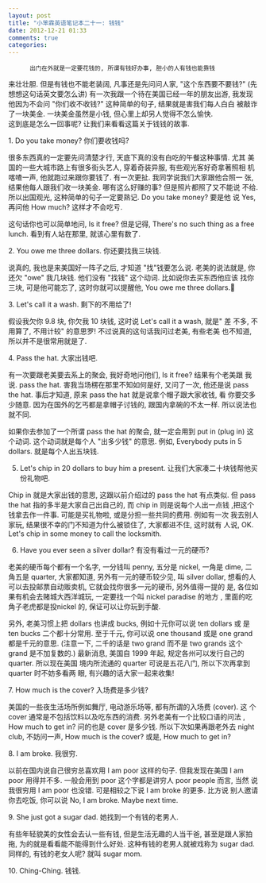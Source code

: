 ```yaml
---
layout: post
title: "小笨霖英语笔记本二十一: 钱钱"
date: 2012-12-21 01:33
comments: true
categories: 
---
```

          出门在外就是一定要花钱的, 所谓有钱好办事, 胆小的人有钱也能靠钱
来壮壮胆.   但是有钱也不能老装阔, 凡事还是先问问人家, "这个东西要不要钱?" 
 (先想想这句话英文要怎么讲)   有一次我跟一个待在美国已经一年的朋友出游, 
我发现他因为不会问 "你们收不收钱?" 这种简单的句子, 结果就是害我们每人白白
被敲诈了一块美金.   一块美金虽然是小钱, 但心里上却另人觉得不怎么愉快.   
这到底是怎么一回事呢? 让我们来看看这篇关于钱钱的故事.

<p>1. Do you take money?
你们要收钱吗?</p>

很多东西真的一定要先问清楚才行, 天底下真的没有白吃的午餐这种事情.   尤其
美国的一些大城市路上有很多街头艺人, 穿着奇装异服, 有些观光客好奇拿著照相
机喀喳一声, 他就跑过来跟你要钱了. 有一次更扯.  我同学说我们大家跟他合照一
张, 结果他每人跟我们收一块美金.  哪有这么好赚的事? 但是照片都照了又不能说
不给.  所以出国观光, 这种简单的句子一定要熟记. Do you take money? 要是他
说 Yes, 再问他 How much? 这样才不会吃亏. 

<p>这句话你也可以简单地问, Is it free? 但是记得, There's no such thing as a 
free lunch. 看到有人站在那里, 就该心里有数了.</p>
 
<p>2. You owe me three dollars.
你还要找我三块钱.</p>

说真的, 我也是来美国好一阵子之后, 才知道 "找"钱要怎么说. 老美的说法就是, 
你还欠 "owe" 我几块钱.  他们没有 "找钱" 这个动词. 比如说你去买东西他应该
找你三块, 可是他可能忘了, 这时你就可以提醒他, You owe me three dollars.
 
<p>3. Let's call it a wash.
剩下的不用给了!</p>

假设我欠你 9.8 块, 你欠我 10 块钱, 这时说 Let's call it a wash, 就是" 差
不多, 不用算了, 不用计较" 的意思罗! 不过说真的这句话我问过老美, 有些老美
也不知道, 所以并不是很常用就是了.
 
<p>4. Pass the hat. 
大家出钱吧.</p>

有一次要跟老美要去系上的聚会, 我好奇地问他们, Is it free? 结果有个老美跟
我说.  pass the hat. 害我当场楞在那里不知如何是好, 又问了一次, 他还是说 
pass the hat.  事后才知道, 原来 pass the hat 就是说拿个帽子跟大家收钱, 看
你要交多少随意.  因为在国外的乞丐都是拿帽子讨钱的, 跟国内拿碗的不太一样. 
所以说法也就不同.

<p>如果你去参加了一个所谓 pass the hat 的聚会, 就一定会用到 put in (plug in) 
这个动词.  这个动词就是每个人 "出多少钱" 的意思. 例如, Everybody puts in 
5 dollars. 就是每个人出五块钱.</p>
 
5. Let's chip in 20 dollars to buy him a present. 
让我们大家凑二十块钱帮他买份礼物吧.

<p>Chip in 就是大家出钱的意思, 这跟以前介绍过的 pass the hat 有点类似.  但 
pass the hat 指的多半是大家自己出自己的, 而 chip in 则是说每个人出一点钱
,把这个钱拿去作一件事. 可能是买礼物啦, 或是分担一些共同的费用. 例如有一次
我去别人家玩, 结果很不幸的门不知道为什么被锁住了, 大家都进不住, 这时就有
人说, OK. Let's chip in some money to call the locksmith. </p> 
 
6. Have you ever seen a silver dollar? 
有没有看过一元的硬币? 

<p>老美的硬币每个都有一个名字, 一分钱叫 penny, 五分是 nickel, 一角是 dime, 
二角五是 quarter, 大家都知道, 另外有一元的硬币较少见, 叫 silver dollar, 
想看的人可以去投邮票自动贩卖机, 它就会找你很多一元的硬币, 另外值得一提的
是, 各位如果有机会去赌城大西洋城玩, 一定要找一个叫 nickel paradise 的地方
, 里面的吃角子老虎都是投nickel 的, 保证可以让你玩到手酸.</p>

另外, 老美习惯上把 dollars 也讲成 bucks, 例如十元你可以说 ten dollars 或
是 ten bucks 二个都十分常用.  至于千元, 你可以说 one thousand 或是 one grand 
都是千元的意思. (注意一下, 二千的话是 two grand 而不是 two grands 这个 grand 
是不加复数的.) 最新消息, 美国自 1999 年起, 规定各州可以发行自己的 quarter. 所以现在美国
境内所流通的 quarter 可说是五花八门, 所以下次再拿到 quarter 时不妨多看两
眼, 有兴趣的话大家一起来收集! 
 
<p>7. How much is the cover?
入场费是多少钱?</p>

美国的一些夜生活场所例如舞厅, 电动游乐场等, 都有所谓的入场费 (cover).  这
个 cover 通常是不包括饮料以及吃东西的消费.   另外老美有一个比较口语的问法
, How much to get in? 问的也是 cover 是多少钱. 所以下次如果再跟老外去 night 
club, 不妨问一声, How much is the cover? 或是, How much to get in?
 
<p>8. I am broke.
我很穷.</p>

以前在国内说自己很穷总喜欢用 I am poor 这样的句子.   但我发现在美国 I am 
poor 用得并不多.  一般会用到 poor 这个字都是讲穷人 poor people 而言, 当然
说我很穷用 I am poor 也没错.   可是相较之下说 I am broke 的更多.  比方说
别人邀请你去吃饭, 你可以说 No, I am broke. Maybe next time. 
 
<p>9. She just got a sugar dad. 
她找到一个有钱的老男人.</p>

有些年轻貌美的女性会去认一些有钱, 但是生活无趣的人当干爸, 甚至是跟人家拍
拖, 为的就是看看能不能得到什么好处.    这种有钱的老男人就被戏称为 sugar dad. 
 同样的, 有钱的老女人呢? 就叫 sugar mom.
 
<p>10. Ching-Ching. 
钱钱.</p>

